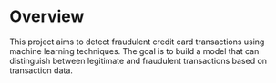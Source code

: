 <h1>Overview</h1>
<p>This project aims to detect fraudulent credit card transactions using machine learning techniques. The goal is to build a model that can distinguish between legitimate and fraudulent transactions based on transaction data.</p>

